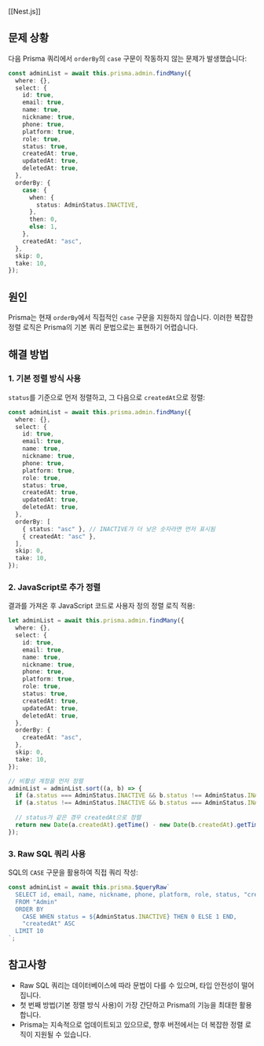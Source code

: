 [[Nest.js]]

## 문제 상황

다음 Prisma 쿼리에서 `orderBy`의 `case` 구문이 작동하지 않는 문제가 발생했습니다:

```typescript
const adminList = await this.prisma.admin.findMany({
  where: {},
  select: {
    id: true,
    email: true,
    name: true,
    nickname: true,
    phone: true,
    platform: true,
    role: true,
    status: true,
    createdAt: true,
    updatedAt: true,
    deletedAt: true,
  },
  orderBy: {
    case: {
      when: {
        status: AdminStatus.INACTIVE,
      },
      then: 0,
      else: 1,
    },
    createdAt: "asc",
  },
  skip: 0,
  take: 10,
});
```

## 원인

Prisma는 현재 `orderBy`에서 직접적인 `case` 구문을 지원하지 않습니다. 이러한 복잡한 정렬 로직은 Prisma의 기본 쿼리 문법으로는 표현하기 어렵습니다.

## 해결 방법

### 1. 기본 정렬 방식 사용

`status`를 기준으로 먼저 정렬하고, 그 다음으로 `createdAt`으로 정렬:

```typescript
const adminList = await this.prisma.admin.findMany({
  where: {},
  select: {
    id: true,
    email: true,
    name: true,
    nickname: true,
    phone: true,
    platform: true,
    role: true,
    status: true,
    createdAt: true,
    updatedAt: true,
    deletedAt: true,
  },
  orderBy: [
    { status: "asc" }, // INACTIVE가 더 낮은 숫자라면 먼저 표시됨
    { createdAt: "asc" },
  ],
  skip: 0,
  take: 10,
});
```

### 2. JavaScript로 추가 정렬

결과를 가져온 후 JavaScript 코드로 사용자 정의 정렬 로직 적용:

```typescript
let adminList = await this.prisma.admin.findMany({
  where: {},
  select: {
    id: true,
    email: true,
    name: true,
    nickname: true,
    phone: true,
    platform: true,
    role: true,
    status: true,
    createdAt: true,
    updatedAt: true,
    deletedAt: true,
  },
  orderBy: {
    createdAt: "asc",
  },
  skip: 0,
  take: 10,
});

// 비활성 계정을 먼저 정렬
adminList = adminList.sort((a, b) => {
  if (a.status === AdminStatus.INACTIVE && b.status !== AdminStatus.INACTIVE) return -1;
  if (a.status !== AdminStatus.INACTIVE && b.status === AdminStatus.INACTIVE) return 1;
  
  // status가 같은 경우 createdAt으로 정렬
  return new Date(a.createdAt).getTime() - new Date(b.createdAt).getTime();
});
```

### 3. Raw SQL 쿼리 사용

SQL의 `CASE` 구문을 활용하여 직접 쿼리 작성:

```typescript
const adminList = await this.prisma.$queryRaw`
  SELECT id, email, name, nickname, phone, platform, role, status, "createdAt", "updatedAt", "deletedAt"
  FROM "Admin"
  ORDER BY 
    CASE WHEN status = ${AdminStatus.INACTIVE} THEN 0 ELSE 1 END,
    "createdAt" ASC
  LIMIT 10
`;
```

## 참고사항

- Raw SQL 쿼리는 데이터베이스에 따라 문법이 다를 수 있으며, 타입 안전성이 떨어집니다.
- 첫 번째 방법(기본 정렬 방식 사용)이 가장 간단하고 Prisma의 기능을 최대한 활용합니다.
- Prisma는 지속적으로 업데이트되고 있으므로, 향후 버전에서는 더 복잡한 정렬 로직이 지원될 수 있습니다.
